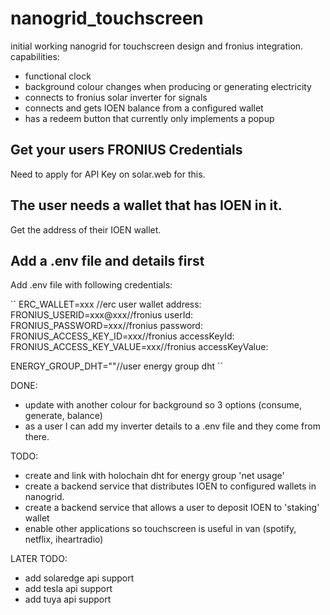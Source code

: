# nanogrid_touchscreen

initial working nanogrid for touchscreen design and fronius integration.
capabilities:

- functional clock
- background colour changes when producing or generating electricity
- connects to fronius solar inverter for signals
- connects and gets IOEN balance from a configured wallet
- has a redeem button that currently only implements a popup

## Get your users FRONIUS Credentials
Need to apply for API Key on solar.web for this.

## The user needs a wallet that has IOEN in it.
Get the address of their IOEN wallet.

## Add a .env file and details first
Add .env file with following credentials:

``
ERC_WALLET=xxx //erc user wallet address: 
FRONIUS_USERID=xxx@xxx//fronius userId:
FRONIUS_PASSWORD=xxx//fronius password:
FRONIUS_ACCESS_KEY_ID=xxx//fronius accessKeyId:
FRONIUS_ACCESS_KEY_VALUE=xxx//fronius accessKeyValue:

ENERGY_GROUP_DHT=""//user energy group dht
``


DONE:
- update with another colour for background so 3 options (consume, generate, balance)
- as a user I can add my inverter details to a .env file and they come from there.

TODO:

- create and link with holochain dht for energy group 'net usage'
- create a backend service that distributes IOEN to configured wallets in nanogrid.
- create a backend service that allows a user to deposit IOEN to 'staking' wallet
- enable other applications so touchscreen is useful in van (spotify, netflix, iheartradio)

LATER TODO:

- add solaredge api support
- add tesla api support
- add tuya api support